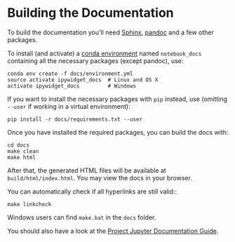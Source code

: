 Building the Documentation
==========================

To build the documentation you'll need [Sphinx](http://www.sphinx-doc.org/), [pandoc](http://pandoc.org/)
and a few other packages.

To install (and activate) a [conda environment](http://conda.pydata.org/docs/using/envs.html#use-environment-from-file) named `notebook_docs`
containing all the necessary packages (except pandoc), use:

```
conda env create -f docs/environment.yml
source activate ipywidget_docs  # Linux and OS X
activate ipywidget_docs         # Windows
```

If you want to install the necessary packages with `pip` instead, use
(omitting `--user` if working in a virtual environment):

```
pip install -r docs/requirements.txt --user
```

Once you have installed the required packages, you can build the docs with:

```
cd docs
make clean
make html
```

After that, the generated HTML files will be available at
`build/html/index.html`. You may view the docs in your browser.

You can automatically check if all hyperlinks are still valid::

```
make linkcheck
```

Windows users can find `make.bat` in the `docs` folder.

You should also have a look at the [Project Jupyter Documentation Guide](https://jupyter.readthedocs.io/en/latest/contrib_docs/index.html).
